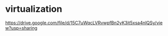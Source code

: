 # virtualization <br>
https://drive.google.com/file/d/15C7uWqcLVRvwpfBn2yK3it5xsa4nlQSy/view?usp=sharing
